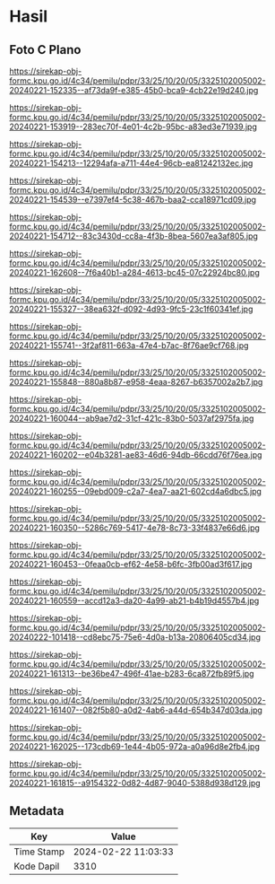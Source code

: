 # Hasil

## Foto C Plano

https://sirekap-obj-formc.kpu.go.id/4c34/pemilu/pdpr/33/25/10/20/05/3325102005002-20240221-152335--af73da9f-e385-45b0-bca9-4cb22e19d240.jpg

https://sirekap-obj-formc.kpu.go.id/4c34/pemilu/pdpr/33/25/10/20/05/3325102005002-20240221-153919--283ec70f-4e01-4c2b-95bc-a83ed3e71939.jpg

https://sirekap-obj-formc.kpu.go.id/4c34/pemilu/pdpr/33/25/10/20/05/3325102005002-20240221-154213--12294afa-a711-44e4-96cb-ea81242132ec.jpg

https://sirekap-obj-formc.kpu.go.id/4c34/pemilu/pdpr/33/25/10/20/05/3325102005002-20240221-154539--e7397ef4-5c38-467b-baa2-cca18971cd09.jpg

https://sirekap-obj-formc.kpu.go.id/4c34/pemilu/pdpr/33/25/10/20/05/3325102005002-20240221-154712--83c3430d-cc8a-4f3b-8bea-5607ea3af805.jpg

https://sirekap-obj-formc.kpu.go.id/4c34/pemilu/pdpr/33/25/10/20/05/3325102005002-20240221-162608--7f6a40b1-a284-4613-bc45-07c22924bc80.jpg

https://sirekap-obj-formc.kpu.go.id/4c34/pemilu/pdpr/33/25/10/20/05/3325102005002-20240221-155327--38ea632f-d092-4d93-9fc5-23c1f60341ef.jpg

https://sirekap-obj-formc.kpu.go.id/4c34/pemilu/pdpr/33/25/10/20/05/3325102005002-20240221-155741--3f2af811-663a-47e4-b7ac-8f76ae9cf768.jpg

https://sirekap-obj-formc.kpu.go.id/4c34/pemilu/pdpr/33/25/10/20/05/3325102005002-20240221-155848--880a8b87-e958-4eaa-8267-b6357002a2b7.jpg

https://sirekap-obj-formc.kpu.go.id/4c34/pemilu/pdpr/33/25/10/20/05/3325102005002-20240221-160044--ab9ae7d2-31cf-421c-83b0-5037af2975fa.jpg

https://sirekap-obj-formc.kpu.go.id/4c34/pemilu/pdpr/33/25/10/20/05/3325102005002-20240221-160202--e04b3281-ae83-46d6-94db-66cdd76f76ea.jpg

https://sirekap-obj-formc.kpu.go.id/4c34/pemilu/pdpr/33/25/10/20/05/3325102005002-20240221-160255--09ebd009-c2a7-4ea7-aa21-602cd4a6dbc5.jpg

https://sirekap-obj-formc.kpu.go.id/4c34/pemilu/pdpr/33/25/10/20/05/3325102005002-20240221-160350--5286c769-5417-4e78-8c73-33f4837e66d6.jpg

https://sirekap-obj-formc.kpu.go.id/4c34/pemilu/pdpr/33/25/10/20/05/3325102005002-20240221-160453--0feaa0cb-ef62-4e58-b6fc-3fb00ad3f617.jpg

https://sirekap-obj-formc.kpu.go.id/4c34/pemilu/pdpr/33/25/10/20/05/3325102005002-20240221-160559--accd12a3-da20-4a99-ab21-b4b19d4557b4.jpg

https://sirekap-obj-formc.kpu.go.id/4c34/pemilu/pdpr/33/25/10/20/05/3325102005002-20240222-101418--cd8ebc75-75e6-4d0a-b13a-20806405cd34.jpg

https://sirekap-obj-formc.kpu.go.id/4c34/pemilu/pdpr/33/25/10/20/05/3325102005002-20240221-161313--be36be47-496f-41ae-b283-6ca872fb89f5.jpg

https://sirekap-obj-formc.kpu.go.id/4c34/pemilu/pdpr/33/25/10/20/05/3325102005002-20240221-161407--082f5b80-a0d2-4ab6-a44d-654b347d03da.jpg

https://sirekap-obj-formc.kpu.go.id/4c34/pemilu/pdpr/33/25/10/20/05/3325102005002-20240221-162025--173cdb69-1e44-4b05-972a-a0a96d8e2fb4.jpg

https://sirekap-obj-formc.kpu.go.id/4c34/pemilu/pdpr/33/25/10/20/05/3325102005002-20240221-161815--a9154322-0d82-4d87-9040-5388d938d129.jpg


## Metadata

| Key        | Value               |
| ---------- | ------------------- |
| Time Stamp | 2024-02-22 11:03:33 |
| Kode Dapil | 3310                |



